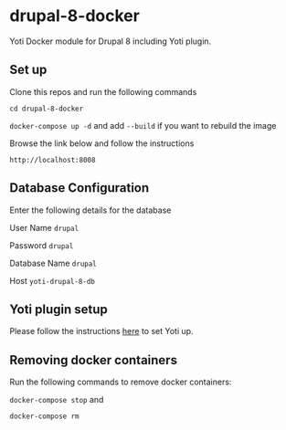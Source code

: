 # drupal-8-docker
Yoti Docker module for Drupal 8 including Yoti plugin.

## Set up
Clone this repos and run the following commands

`cd drupal-8-docker`

`docker-compose up -d` and add `--build` if you want to rebuild the image

Browse the link below and follow the instructions

`http://localhost:8008`

## Database Configuration
Enter the following details for the database

User Name `drupal`

Password `drupal`

Database Name `drupal`

Host `yoti-drupal-8-db`

## Yoti plugin setup
Please follow the instructions [here](https://github.com/getyoti/yoti-drupal-8) to set Yoti up.

## Removing docker containers
Run the following commands to remove docker containers:

`docker-compose stop` and

`docker-compose rm`
